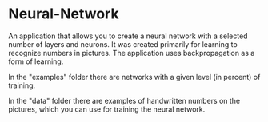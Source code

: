 # Neural-Network

An application that allows you to create a neural network with a selected number of layers and neurons. It was created primarily for learning to recognize numbers in pictures. The application uses backpropagation as a form of learning.

In the "examples" folder there are networks with a given level (in percent) of training.

In the "data" folder there are examples of handwritten numbers on the pictures, which you can use for training the neural network.
